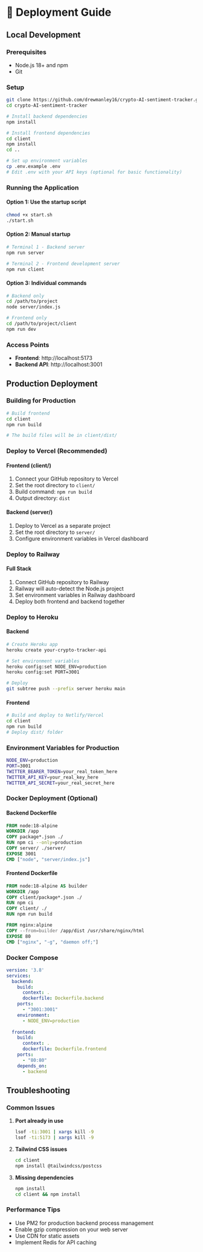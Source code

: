 # 🚀 Deployment Guide

## Local Development

### Prerequisites
- Node.js 18+ and npm
- Git

### Setup
```bash
git clone https://github.com/drewmanley16/crypto-AI-sentiment-tracker.git
cd crypto-AI-sentiment-tracker

# Install backend dependencies
npm install

# Install frontend dependencies
cd client
npm install
cd ..

# Set up environment variables
cp .env.example .env
# Edit .env with your API keys (optional for basic functionality)
```

### Running the Application

#### Option 1: Use the startup script
```bash
chmod +x start.sh
./start.sh
```

#### Option 2: Manual startup
```bash
# Terminal 1 - Backend server
npm run server

# Terminal 2 - Frontend development server
npm run client
```

#### Option 3: Individual commands
```bash
# Backend only
cd /path/to/project
node server/index.js

# Frontend only
cd /path/to/project/client
npm run dev
```

### Access Points
- **Frontend**: http://localhost:5173
- **Backend API**: http://localhost:3001

## Production Deployment

### Building for Production
```bash
# Build frontend
cd client
npm run build

# The build files will be in client/dist/
```

### Deploy to Vercel (Recommended)

#### Frontend (client/)
1. Connect your GitHub repository to Vercel
2. Set the root directory to `client/`
3. Build command: `npm run build`
4. Output directory: `dist`

#### Backend (server/)
1. Deploy to Vercel as a separate project
2. Set the root directory to `server/`
3. Configure environment variables in Vercel dashboard

### Deploy to Railway

#### Full Stack
1. Connect GitHub repository to Railway
2. Railway will auto-detect the Node.js project
3. Set environment variables in Railway dashboard
4. Deploy both frontend and backend together

### Deploy to Heroku

#### Backend
```bash
# Create Heroku app
heroku create your-crypto-tracker-api

# Set environment variables
heroku config:set NODE_ENV=production
heroku config:set PORT=3001

# Deploy
git subtree push --prefix server heroku main
```

#### Frontend
```bash
# Build and deploy to Netlify/Vercel
cd client
npm run build
# Deploy dist/ folder
```

### Environment Variables for Production
```bash
NODE_ENV=production
PORT=3001
TWITTER_BEARER_TOKEN=your_real_token_here
TWITTER_API_KEY=your_real_key_here
TWITTER_API_SECRET=your_real_secret_here
```

### Docker Deployment (Optional)

#### Backend Dockerfile
```dockerfile
FROM node:18-alpine
WORKDIR /app
COPY package*.json ./
RUN npm ci --only=production
COPY server/ ./server/
EXPOSE 3001
CMD ["node", "server/index.js"]
```

#### Frontend Dockerfile
```dockerfile
FROM node:18-alpine AS builder
WORKDIR /app
COPY client/package*.json ./
RUN npm ci
COPY client/ ./
RUN npm run build

FROM nginx:alpine
COPY --from=builder /app/dist /usr/share/nginx/html
EXPOSE 80
CMD ["nginx", "-g", "daemon off;"]
```

### Docker Compose
```yaml
version: '3.8'
services:
  backend:
    build: 
      context: .
      dockerfile: Dockerfile.backend
    ports:
      - "3001:3001"
    environment:
      - NODE_ENV=production
  
  frontend:
    build:
      context: .
      dockerfile: Dockerfile.frontend
    ports:
      - "80:80"
    depends_on:
      - backend
```

## Troubleshooting

### Common Issues

1. **Port already in use**
   ```bash
   lsof -ti:3001 | xargs kill -9
   lsof -ti:5173 | xargs kill -9
   ```

2. **Tailwind CSS issues**
   ```bash
   cd client
   npm install @tailwindcss/postcss
   ```

3. **Missing dependencies**
   ```bash
   npm install
   cd client && npm install
   ```

### Performance Tips
- Use PM2 for production backend process management
- Enable gzip compression on your web server
- Use CDN for static assets
- Implement Redis for API caching
